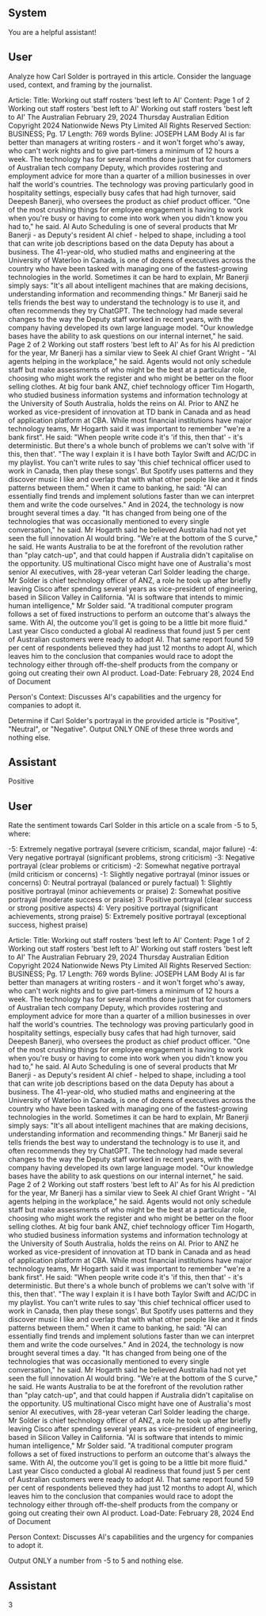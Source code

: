 ## System

You are a helpful assistant!

## User


Analyze how Carl Solder is portrayed in this article. Consider the language used, context, and framing by the journalist.

Article:
Title: Working out staff rosters 'best left to AI'
Content: Page 1 of 2
Working out staff rosters 'best left to AI'
Working out staff rosters 'best left to AI'
The Australian
February 29, 2024 Thursday
Australian Edition
Copyright 2024 Nationwide News Pty Limited All Rights Reserved
Section: BUSINESS; Pg. 17
Length: 769 words
Byline: JOSEPH LAM
Body
AI is far better than managers at writing rosters - and it won't forget who's away, who can't work nights and to give 
part-timers a minimum of 12 hours a week.
The technology has for several months done just that for customers of Australian tech company Deputy, which 
provides rostering and employment advice for more than a quarter of a million businesses in over half the world's 
countries.
The technology was proving particularly good in hospitality settings, especially busy cafes that had high turnover, 
said Deepesh Banerji, who oversees the product as chief product officer.
"One of the most crushing things for employee engagement is having to work when you're busy or having to come 
into work when you didn't know you had to," he said.
AI Auto Scheduling is one of several products that Mr Banerji - as Deputy's resident AI chief - helped to shape, 
including a tool that can write job descriptions based on the data Deputy has about a business.
The 41-year-old, who studied maths and engineering at the University of Waterloo in Canada, is one of dozens of 
executives across the country who have been tasked with managing one of the fastest-growing technologies in the 
world.
Sometimes it can be hard to explain, Mr Banerji simply says: "It's all about intelligent machines that are making 
decisions, understanding information and recommending things." Mr Banerji said he tells friends the best way to 
understand the technology is to use it, and often recommends they try ChatGPT.
The technology had made several changes to the way the Deputy staff worked in recent years, with the company 
having developed its own large language model. "Our knowledge bases have the ability to ask questions on our 
internal internet," he said.
Page 2 of 2
Working out staff rosters 'best left to AI'
As for his AI prediction for the year, Mr Banerji has a similar view to Seek AI chief Grant Wright - "AI agents helping 
in the workplace," he said. Agents would not only schedule staff but make assessments of who might be the best at 
a particular role, choosing who might work the register and who might be better on the floor selling clothes.
At big four bank ANZ, chief technology officer Tim Hogarth, who studied business information systems and 
information technology at the University of South Australia, holds the reins on AI.
Prior to ANZ he worked as vice-president of innovation at TD bank in Canada and as head of application platform at 
CBA.
While most financial institutions have major technology teams, Mr Hogarth said it was important to remember "we're 
a bank first". He said: "When people write code it's 'if this, then that' - it's deterministic. But there's a whole bunch of 
problems we can't solve with 'if this, then that'.
"The way I explain it is I have both Taylor Swift and AC/DC in my playlist. You can't write rules to say 'this chief 
technical officer used to work in Canada, then play these songs'. But Spotify uses patterns and they discover music 
I like and overlap that with what other people like and it finds patterns between them." When it came to banking, he 
said: "AI can essentially find trends and implement solutions faster than we can interpret them and write the code 
ourselves." And in 2024, the technology is now brought several times a day. "It has changed from being one of the 
technologies that was occasionally mentioned to every single conversation," he said.
Mr Hogarth said he believed Australia had not yet seen the full innovation AI would bring. "We're at the bottom of 
the S curve," he said.
He wants Australia to be at the forefront of the revolution rather than "play catch-up", and that could happen if 
Australia didn't capitalise on the opportunity.
US multinational Cisco might have one of Australia's most senior AI executives, with 28-year veteran Carl Solder 
leading the charge.
Mr Solder is chief technology officer of ANZ, a role he took up after briefly leaving Cisco after spending several 
years as vice-president of engineering, based in Silicon Valley in California.
"AI is software that intends to mimic human intelligence," Mr Solder said. "A traditional computer program follows a 
set of fixed instructions to perform an outcome that's always the same. With AI, the outcome you'll get is going to be 
a little bit more fluid." Last year Cisco conducted a global AI readiness that found just 5 per cent of Australian 
customers were ready to adopt AI. That same report found 59 per cent of respondents believed they had just 12 
months to adopt AI, which leaves him to the conclusion that companies would race to adopt the technology either 
through off-the-shelf products from the company or going out creating their own AI product.
Load-Date: February 28, 2024
End of Document

Person's Context: Discusses AI's capabilities and the urgency for companies to adopt it.

Determine if Carl Solder's portrayal in the provided article is "Positive", "Neutral", or "Negative".
Output ONLY ONE of these three words and nothing else.


## Assistant

Positive

## User


Rate the sentiment towards Carl Solder in this article on a scale from -5 to 5, where:

-5: Extremely negative portrayal (severe criticism, scandal, major failure)
-4: Very negative portrayal (significant problems, strong criticism)
-3: Negative portrayal (clear problems or criticism)
-2: Somewhat negative portrayal (mild criticism or concerns)
-1: Slightly negative portrayal (minor issues or concerns)
0: Neutral portrayal (balanced or purely factual)
1: Slightly positive portrayal (minor achievements or praise)
2: Somewhat positive portrayal (moderate success or praise)
3: Positive portrayal (clear success or strong positive aspects)
4: Very positive portrayal (significant achievements, strong praise)
5: Extremely positive portrayal (exceptional success, highest praise)

Article:
Title: Working out staff rosters 'best left to AI'
Content: Page 1 of 2
Working out staff rosters 'best left to AI'
Working out staff rosters 'best left to AI'
The Australian
February 29, 2024 Thursday
Australian Edition
Copyright 2024 Nationwide News Pty Limited All Rights Reserved
Section: BUSINESS; Pg. 17
Length: 769 words
Byline: JOSEPH LAM
Body
AI is far better than managers at writing rosters - and it won't forget who's away, who can't work nights and to give 
part-timers a minimum of 12 hours a week.
The technology has for several months done just that for customers of Australian tech company Deputy, which 
provides rostering and employment advice for more than a quarter of a million businesses in over half the world's 
countries.
The technology was proving particularly good in hospitality settings, especially busy cafes that had high turnover, 
said Deepesh Banerji, who oversees the product as chief product officer.
"One of the most crushing things for employee engagement is having to work when you're busy or having to come 
into work when you didn't know you had to," he said.
AI Auto Scheduling is one of several products that Mr Banerji - as Deputy's resident AI chief - helped to shape, 
including a tool that can write job descriptions based on the data Deputy has about a business.
The 41-year-old, who studied maths and engineering at the University of Waterloo in Canada, is one of dozens of 
executives across the country who have been tasked with managing one of the fastest-growing technologies in the 
world.
Sometimes it can be hard to explain, Mr Banerji simply says: "It's all about intelligent machines that are making 
decisions, understanding information and recommending things." Mr Banerji said he tells friends the best way to 
understand the technology is to use it, and often recommends they try ChatGPT.
The technology had made several changes to the way the Deputy staff worked in recent years, with the company 
having developed its own large language model. "Our knowledge bases have the ability to ask questions on our 
internal internet," he said.
Page 2 of 2
Working out staff rosters 'best left to AI'
As for his AI prediction for the year, Mr Banerji has a similar view to Seek AI chief Grant Wright - "AI agents helping 
in the workplace," he said. Agents would not only schedule staff but make assessments of who might be the best at 
a particular role, choosing who might work the register and who might be better on the floor selling clothes.
At big four bank ANZ, chief technology officer Tim Hogarth, who studied business information systems and 
information technology at the University of South Australia, holds the reins on AI.
Prior to ANZ he worked as vice-president of innovation at TD bank in Canada and as head of application platform at 
CBA.
While most financial institutions have major technology teams, Mr Hogarth said it was important to remember "we're 
a bank first". He said: "When people write code it's 'if this, then that' - it's deterministic. But there's a whole bunch of 
problems we can't solve with 'if this, then that'.
"The way I explain it is I have both Taylor Swift and AC/DC in my playlist. You can't write rules to say 'this chief 
technical officer used to work in Canada, then play these songs'. But Spotify uses patterns and they discover music 
I like and overlap that with what other people like and it finds patterns between them." When it came to banking, he 
said: "AI can essentially find trends and implement solutions faster than we can interpret them and write the code 
ourselves." And in 2024, the technology is now brought several times a day. "It has changed from being one of the 
technologies that was occasionally mentioned to every single conversation," he said.
Mr Hogarth said he believed Australia had not yet seen the full innovation AI would bring. "We're at the bottom of 
the S curve," he said.
He wants Australia to be at the forefront of the revolution rather than "play catch-up", and that could happen if 
Australia didn't capitalise on the opportunity.
US multinational Cisco might have one of Australia's most senior AI executives, with 28-year veteran Carl Solder 
leading the charge.
Mr Solder is chief technology officer of ANZ, a role he took up after briefly leaving Cisco after spending several 
years as vice-president of engineering, based in Silicon Valley in California.
"AI is software that intends to mimic human intelligence," Mr Solder said. "A traditional computer program follows a 
set of fixed instructions to perform an outcome that's always the same. With AI, the outcome you'll get is going to be 
a little bit more fluid." Last year Cisco conducted a global AI readiness that found just 5 per cent of Australian 
customers were ready to adopt AI. That same report found 59 per cent of respondents believed they had just 12 
months to adopt AI, which leaves him to the conclusion that companies would race to adopt the technology either 
through off-the-shelf products from the company or going out creating their own AI product.
Load-Date: February 28, 2024
End of Document

Person Context: Discusses AI's capabilities and the urgency for companies to adopt it.

Output ONLY a number from -5 to 5 and nothing else.


## Assistant

3

